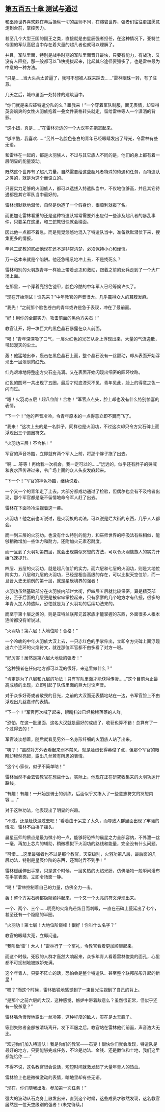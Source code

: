 ## [第五百五十章 测试与通过](https://www.xxbiquge.com/11_11222/8948309.html)


  和巫师世界喜欢躲在幕后操纵一切的巫师不同，在熔岩世界，强者们往往更加愿意走到台前，掌控势力。

  甚至几个大型王国的国王之类，直接就是由星辰强者担任，在这种情况下，亚特兰帝国的军队高层当中存在着大量的超凡者也就可以理解了。

  并且，军队里面，特别是战争时期的军队里面晋升最快，只要有能力，有战功，又没有人阻挠，那一般都可以飞快提拔起来，比起其它途径要强多了，也是雷林最为中意的一种方法。

  “只是……当大头兵太苦逼了，我可不想被人踩来踩去……”雷林眼珠一转，有了注意。

  几天之后，城市里面一处特殊的建筑当中。

  “你们就是来应征特遣分队的么？跟我来！”一个穿着军队制服，面无表情，却显得英姿飒爽的女性火羽族抱着一叠文件表格转头就走，留给雷林等人一个潇洒的背影。

  “这小妞，真是……”在雷林旁边的一个大汉率先抱怨起来。

  “够冷酷，我喜欢……”另外一名脸色苍白的青年已经眼睛发出了绿光，令雷林有些无语。

  和雷林在一起的，都是火羽族人，不过与其它族人不同的是，他们的身上都有着一层明显的能量波动。

  既然这个世界有了超凡力量，自然需要给这些超凡者特殊的待遇和任务，而特遣队之类的，就是为这个而设立的。

  只要实力足够的火羽族人，都可以选拔入特遣队当中，不仅地位够高，并且其它待遇都是其它军队当中最好的。

  雷林想默默地潜伏，自然是伪造了一个假身份，很顺利就报了名。

  而更加让雷林看重的还是这种特遣队常常需要外出应付一些涉及超凡者的暴乱事件，只要呆在这里，和三蛇教很快就会碰面。

  因此他一点都不着急。而是晃晃悠悠地混入了特遣队当中，准备默默潜伏下来，搜集更多的情报。

  毕竟三蛇教的底细他现在还不是非常清楚，必须保持小心和谨慎。

  万一这本来就是个陷阱。他还急吼吼地冲上去，不是找死么？

  雷林和别的火羽族青年一样脸上带着忐忑和激动，跟着之前的女兵走到了一个大广场上面。

  在那里，一个穿着亮银色铠甲，脸色冷酷的中年军人已经等候许久了。

  “现在开始测试！谁先来？”中年教官的声音很大。几乎震得众人的耳膜发麻。

  “我先！”之前那个脸色苍白的青年或许是急于表现，冲在了最前面。

  “好！用你的全部实力，攻击前面的黑色方尖石！”

  教官让开，将一块巨大的黑色晶石暴露在众人前面。

  “喝！”青年深深吸了口气，一层火红色的光芒从身上浮现出来，大量的气流逸散，带起漫天的尘土。

  轰！他猛地出拳，轰击在黑色晶石上面，整个晶石没有一丝颤动，却从表面开始浮现出一层淡淡的红光。

  红光艰难地将整座方尖石座充满。又在表面开始闪现出细密的圆环纹路。

  红色的圆环一共出现了五圈，最后才彻底湮灭不见，青年见此，脸上的得意之色一闪而过。

  “嗯！火羽功五层！超凡位阶！合格！”军官点点头，脸上却也没有什么特别惊喜的表情。

  “下一个！”他的声音冷冷，令青年原本的一点得意立即不翼而飞了。

  “我来！”这次上去的是一名胖子，同样也是火羽功，不过这次却只令方尖石碑上面浮现出三个圆圈符文。

  “火羽功三层！不合格！”

  军官的声音冷酷，立即就有两个军人上前，将那个胖子拖了出去。

  “啊……等等！再给我一次机会。我一定可以的……”远远的，似乎还有胖子的哭喊和哀求声传递过来，令广场上面的众人头皮发麻起来。

  “下一个！”军官的神色冷酷，继续说着。

  一个又一个的青年走了上去。大部分都成功通过了检验，但偶尔也会有不及格者出现，那个军官都是毫不留情地命令军人赶了出去。

  雷林在下面冷冷注视着这一幕。

  火羽功！他之前也听说过，是火羽族的功法，可以说是烂大街的东西，几乎人人都会。

  而一到三层的火羽功。也没有什么特别的能力，和巫师世界的呼吸法有些相似，能够稍微增加一些体力和耐力，还附加火元素忍耐度。

  而一旦到了火羽功第四层，就会出现类似冥想的方法，可以令火羽族族人的实力开始飞速提升。

  四层、五层的火羽功，就是超凡位阶的实力，而六层和七层的火羽功，则是大地位阶实力，八层和九层的火羽功，已经是相当高级的存在，可以比拟天空位阶，而一旦晋入史无前例的第十层，就是星辰境界的强者！

  火羽功虽然基础部分在火羽族内部烂大街，但四层五层就比较保密，算是精英部分，至于后面的几层更是被牢牢掌控起来，只有寥寥的几个地方才有传授，很多的年青人加入特遣队，恐怕就是为了火羽功的后续功法来的。

  而至于第十层之类的，则是亚特兰联邦元首家族才能掌握的东西，外面很多人根本连听都没有听说过。

  “火羽功！第六层！大地位阶！合格！”

  一个冷峻的中年火羽族大汉上去，一只赤红色的手掌伸出，立即令方尖碑上面浮现出六个连环的火焰符文，就连那位军官都不由多看了对方一眼。

  “好厉害！居然是第六层大地级的强者！”

  “这种强者在任何地方都可以混的很好，来这里做什么？”

  “肯定是为了八层和九层的功法！只有军队里面才能获得传授……”这个目前为止最高成绩的出现，立即引起了队伍里面的巨大讨论声音。

  对于众多好奇或者敬畏的目光，之前的大汉面无表情地站在一边，令军官脸上不由浮现出几丝嘉许的表情。

  “下一个！”军官再次喊了起来，眼睛扫过已经稀稀落落的人群。

  “恐怕，在这一批里面，这名大汉就是最好的成绩了，收获也算不错！总算有了一个过得去的！”

  军官淡淡想着，随后就看见另外一名身形纤细的火羽族人站了出来。

  “咦？！”虽然对方外表看起来弱不禁风，就是脸蛋长得英俊了点，但那个军官的眼睛却穆然亮起，露出几丝若有所思的表情。

  “这个小家伙，似乎不简单呐！”

  雷林当然不会去管教官在想些什么，实际上，他现在正在研究收集来的火羽功运行路线。

  “有趣！有趣！一开始是骑士的训练，后面似乎又掺入了一些意志符文的冥想内容……”

  对于这种功法，他表现出了明显的兴趣。

  “不过，还是赶快混过去吧！”看着由于呆立了太久，而导致人群里面出现了牢骚的情况，雷林不由摇了摇头。

  晨星巫师的质点是最为微小的一点，能够将恐怖的晨星之力全部容纳，不外泄一丝一毫，再加上芯片的辅助，稍微模拟下火羽功的路线和能量，完全没有什么问题。

  “可惜……这里最强者也不过是那个教官，天空级别，火羽功第八层，最后面的几层功法，特别是星辰位阶的东西，还暂时弄不到手！”

  雷林缓缓伸出手掌，只是这个时候，一层炙热的火焰光膜，仿佛活物一般瞬间漫布在手掌表面，立即令场面一静。

  “喝！”雷林控制着自己的力量，仿佛全力一击。

  轰！整个方尖石碑都隐隐颤抖起来，一个又一个火亮的符文浮现出来。

  一个、两个、三个……明亮的火焰光芒炫目而刺眼，一直在石碑上蔓延出了七个，甚至还有一个隐隐的半圈。

  “火羽功！第七层！大地位阶巅峰！很好！你叫什么名字？”

  教官的眼睛大亮，立即问道。

  “我叫做‘雷’！大人！”雷林行了一个军礼，令教官看着更加顺眼起来。

  而这个时候，死寂的人群才轰然大响起来，众多年青人看着雷林俊美的面孔，心里都不可扼制地被嫉妒充满。

  这个年青人，只要不阵亡的话，恐怕会是整个特遣队、甚至整个联邦彤彤升起的新星！

  “嗯？”而这个时候，雷林敏锐地感觉到了一束目光注视到了自己的背上。

  “是那个之前六层的大汉，这种感觉，嫉妒中带着敌意么？虽然很正常，但似乎还有一股杀意？”

  雷林嘴角慢慢地露出一丝冷笑，这种程度的敌人，实在是太无趣了。

  等到失败者全部被清场离开，发下军服之后，教官站在雷林他们前面，声音浩大无比。

  “欢迎你们加入特遣队！我是你们的教官——石克！很快你们就会发现，特遣队是最好的地方，只要能够完成任务，不论是功法、金钱、还是爵位和土地，我们这里都能给你……”

  不得不说，这名教官很会说话，短短时间就激发起了大量年青人的热血。

  雷林脸上也是微微激动的表情，暗地里却有些无语。

  “现在，你们随我出发，参加第一次任务！”

  强大的波动从石克身上散发出来，直到这个时候，这些成员才骇然发现，这名教官居然是一位天空级别的强者！(未完待续。)
